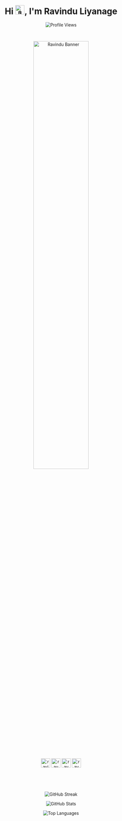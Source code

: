 <h1 align="center">
  Hi <img src="https://media.giphy.com/media/hvRJCLFzcasrR4ia7z/giphy.gif" width="30px" alt="👋"/>, I'm Ravindu Liyanage
</h1>

<p align="center">
  <img src="https://komarev.com/ghpvc/?username=ravmax-rdl&label=Profile%20views&color=0e75b6&style=flat" alt="Profile Views" />
</p>

<br>

<p align="center">
  <img src="https://github.com/user-attachments/assets/4e0d798c-83fe-4761-bb2a-5934956e2636" alt="Ravindu Banner" width="60%"/>
</p>


<p align="center">
 <a href="mailto:ravindudl.rc@gmail.com?body=%0A%0A---%0A_github_" target="blank"><img align="center" src="https://img.icons8.com/fluency-systems-regular/48/FFFFFF/message-squared.png" alt="ravindudl.rc@gmail.com" height="30" width="30" /></a>
<a href="https://twitter.com/ravmax_rdl" target="blank"><img align="center" src="https://img.icons8.com/fluency-systems-regular/48/FFFFFF/twitterx.png" alt="ravmax_rdl" height="30" width="30" /></a>
<a href="https://linkedin.com/in/ravmax-rdl" target="blank"><img align="center" src="https://img.icons8.com/fluency-systems-regular/48/FFFFFF/linkedin.png" alt="ravmax-rdl" height="30" width="30" /></a>
<a href="https://instagram.com/ravmax_rdl" target="blank"><img align="center" src="https://img.icons8.com/fluency-systems-regular/48/FFFFFF/instagram-new--v1.png" alt="ravmax_rdl" height="30" width="30" /></a>
</p>

<br>
<br>
<br>

<p align="center">
  <img src="https://github-readme-streak-stats.herokuapp.com?user=ravmax-rdl&theme=transparent&short_numbers=true&card_width=600&hide_border=true&type=png&dates=9A3737&background=EB545400&border=EB5454&stroke=EBEBEB&ring=9A9A9A&fire=EB6D33&currStreakNum=EB5454&sideNums=EB5454&currStreakLabel=EB5454&sideLabels=EB5454&excludeDaysLabel=EB5454" alt="GitHub Streak" />
</p>

<p align="center">
  <img src="https://github-readme-stats.vercel.app/api?username=ravmax-rdl&show_icons=true&theme=transparent&hide_border=true&type=png&title_color=EB5454&text_color=EB5454&icon_color=EB6D33" alt="GitHub Stats" />
</p>

<p align="center">
  <img src="https://github-readme-stats.vercel.app/api/top-langs/?username=ravmax-rdl&layout=donut&theme=transparent&hide_border=true&type=png&title_color=EB5454&text_color=EB5454" alt="Top Languages" />
</p>
